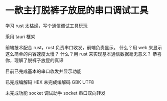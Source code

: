 # 一款主打脱裤子放屁的串口调试工具

学习 rust 太枯燥，写个通信调试工具玩玩

采用 tauri 框架

前端技术配合 rust，rust 负责串口收发，前端负责显示。
什么？用 web 来显示这么简单的内容速度太慢？
什么？用 rust 来实现基本通信数据毫无意义？
恭喜你，理解了脱裤子放屁的真谛

目前已完成基本的串口收发并显示功能

已完成编解码
HEX
未完成编解码
GBK
UTF8

未完成功能
socket 调试助手
socket 串口双向转发
